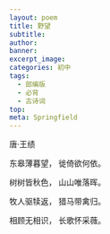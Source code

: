 ```yaml
---
layout: poem
title: 野望
subtitle: 
author: 
banner: 
excerpt_image: 
categories: 初中
tags:
  - 部编版
  - 必背
  - 古诗词
top: 
meta: Springfield
---
```


唐·王绩

东皋薄暮望， 徙倚欲何依。

树树皆秋色， 山山唯落晖。

牧人驱犊返， 猎马带禽归。

相顾无相识， 长歌怀采薇。